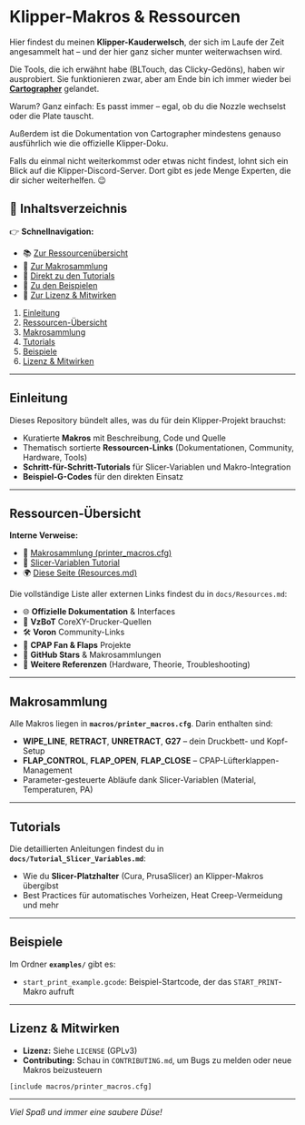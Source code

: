# Klipper-Makros & Ressourcen

Hier findest du meinen **Klipper-Kauderwelsch**, der sich im Laufe der Zeit angesammelt hat – und der hier ganz sicher munter weiterwachsen wird.

Die Tools, die ich erwähnt habe (BLTouch, das Clicky-Gedöns), haben wir ausprobiert. Sie funktionieren zwar, aber am Ende bin ich immer wieder bei **<a href="https://cartographer3d.com" target="_blank" rel="noopener noreferrer">Cartographer</a>** gelandet.

Warum? Ganz einfach: Es passt immer – egal, ob du die Nozzle wechselst oder die Plate tauscht.

Außerdem ist die Dokumentation von Cartographer mindestens genauso ausführlich wie die offizielle Klipper-Doku.

Falls du einmal nicht weiterkommst oder etwas nicht findest, lohnt sich ein Blick auf die Klipper-Discord-Server. Dort gibt es jede Menge Experten, die dir sicher weiterhelfen. 😉

## 📖 Inhaltsverzeichnis

👉 **Schnellnavigation:**
- 📚 [Zur Ressourcenübersicht](#ressourcen-übersicht)
- 🧩 [Zur Makrosammlung](#makrosammlung)
- 🧠 [Direkt zu den Tutorials](#tutorials)
- 🧪 [Zu den Beispielen](#beispiele)
- 📜 [Zur Lizenz & Mitwirken](#lizenz--mitwirken)
1. [Einleitung](#einleitung)
2. [Ressourcen-Übersicht](#ressourcen-übersicht)
3. [Makrosammlung](#makrosammlung)
4. [Tutorials](#tutorials)
5. [Beispiele](#beispiele)
6. [Lizenz & Mitwirken](#lizenz--mitwirken)

---

## Einleitung
Dieses Repository bündelt alles, was du für dein Klipper-Projekt brauchst:
- Kuratierte **Makros** mit Beschreibung, Code und Quelle
- Thematisch sortierte **Ressourcen-Links** (Dokumentationen, Community, Hardware, Tools)
- **Schritt-für-Schritt-Tutorials** für Slicer-Variablen und Makro-Integration
- **Beispiel-G-Codes** für den direkten Einsatz

---

## Ressourcen-Übersicht

**Interne Verweise:**
- 📑 [Makrosammlung (printer_macros.cfg)](macros/printer_macros.cfg)
- 📖 [Slicer-Variablen Tutorial](docs/Tutorial_Slicer_Variables.md)
- 🌍 [Diese Seite (Resources.md)](docs/Resources.md)

Die vollständige Liste aller externen Links findest du in `docs/Resources.md`:
- 🌐 **Offizielle Dokumentation** & Interfaces
- 🧰 **VzBoT** CoreXY-Drucker-Quellen
- 🛠️ **Voron** Community-Links
- 🔧 **CPAP Fan & Flaps** Projekte
- 📁 **GitHub Stars** & Makrosammlungen
- 📑 **Weitere Referenzen** (Hardware, Theorie, Troubleshooting)

---

## Makrosammlung
Alle Makros liegen in **`macros/printer_macros.cfg`**. Darin enthalten sind:
- **WIPE_LINE**, **RETRACT**, **UNRETRACT**, **G27** – dein Druckbett- und Kopf-Setup
- **FLAP_CONTROL**, **FLAP_OPEN**, **FLAP_CLOSE** – CPAP-Lüfterklappen-Management
- Parameter-gesteuerte Abläufe dank Slicer-Variablen (Material, Temperaturen, PA)

---

## Tutorials
Die detaillierten Anleitungen findest du in **`docs/Tutorial_Slicer_Variables.md`**:
- Wie du **Slicer-Platzhalter** (Cura, PrusaSlicer) an Klipper-Makros übergibst
- Best Practices für automatisches Vorheizen, Heat Creep-Vermeidung und mehr

---

## Beispiele
Im Ordner **`examples/`** gibt es:
- `start_print_example.gcode`: Beispiel-Startcode, der das `START_PRINT`-Makro aufruft

---

## Lizenz & Mitwirken
- **Lizenz:** Siehe `LICENSE` (GPLv3)
- **Contributing:** Schau in `CONTRIBUTING.md`, um Bugs zu melden oder neue Makros beizusteuern

```
[include macros/printer_macros.cfg]
```

---

*Viel Spaß und immer eine saubere Düse!*
